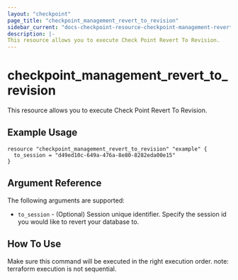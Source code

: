 ```yaml
---
layout: "checkpoint"
page_title: "checkpoint_management_revert_to_revision"
sidebar_current: "docs-checkpoint-resource-checkpoint-management-revert-to-revision"
description: |-
This resource allows you to execute Check Point Revert To Revision.
---
```


# checkpoint_management_revert_to_revision

This resource allows you to execute Check Point Revert To Revision.

## Example Usage


```hcl
resource "checkpoint_management_revert_to_revision" "example" {
  to_session = "d49ed10c-649a-476a-8e80-8282eda00e15"
}
```

## Argument Reference

The following arguments are supported:

* `to_session` - (Optional) Session unique identifier. Specify the session  id you would like to revert your database to. 


## How To Use
Make sure this command will be executed in the right execution order. 
note: terraform execution is not sequential.  

